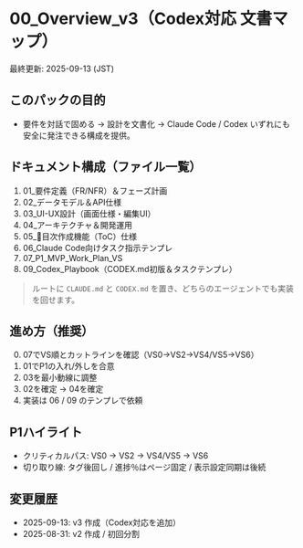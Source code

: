 # 00_Overview_v3（Codex対応 文書マップ）

最終更新: 2025-09-13 (JST)

## このパックの目的
- 要件を対話で固める → 設計を文書化 → Claude Code / Codex いずれにも安全に発注できる構成を提供。

## ドキュメント構成（ファイル一覧）
1. 01_要件定義（FR/NFR）＆フェーズ計画
2. 02_データモデル＆API仕様
3. 03_UI-UX設計（画面仕様・編集UI）
4. 04_アーキテクチャ＆開発運用
5. 05_📘目次作成機能（ToC）仕様
6. 06_Claude Code向けタスク指示テンプレ
7. 07_P1_MVP_Work_Plan_VS
8. 09_Codex_Playbook（CODEX.md初版＆タスクテンプレ）

> ルートに `CLAUDE.md` と `CODEX.md` を置き、どちらのエージェントでも実装を回せます。

## 進め方（推奨）
0. 07でVS順とカットラインを確認（VS0→VS2→VS4/VS5→VS6）
1. 01でP1の入れ/外しを合意
2. 03を最小動線に調整
3. 02を確定 → 04を確定
4. 実装は 06 / 09 のテンプレで依頼

## P1ハイライト
- クリティカルパス: VS0 → VS2 → VS4/VS5 → VS6
- 切り取り線: タグ後回し / 進捗％はページ固定 / 表示設定同期は後続

## 変更履歴
- 2025-09-13: v3 作成（Codex対応を追加）
- 2025-08-31: v2 作成 / 初回分割
